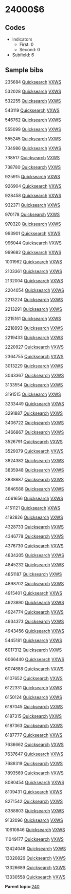 # 24000$6

## Codes

-   Indicators
    -   First: 0
    -   Second: 0
-   Subfield: 6

## Sample bibs

235684 [Quicksearch](https://search.library.yale.edu/catalog/235684) [VXWS](http://prodorbis.library.yale.edu:7014/vxws/GetHoldingsService?bibId=235684)

532028 [Quicksearch](https://search.library.yale.edu/catalog/532028) [VXWS](http://prodorbis.library.yale.edu:7014/vxws/GetHoldingsService?bibId=532028)

532255 [Quicksearch](https://search.library.yale.edu/catalog/532255) [VXWS](http://prodorbis.library.yale.edu:7014/vxws/GetHoldingsService?bibId=532255)

543119 [Quicksearch](https://search.library.yale.edu/catalog/543119) [VXWS](http://prodorbis.library.yale.edu:7014/vxws/GetHoldingsService?bibId=543119)

546762 [Quicksearch](https://search.library.yale.edu/catalog/546762) [VXWS](http://prodorbis.library.yale.edu:7014/vxws/GetHoldingsService?bibId=546762)

555099 [Quicksearch](https://search.library.yale.edu/catalog/555099) [VXWS](http://prodorbis.library.yale.edu:7014/vxws/GetHoldingsService?bibId=555099)

555245 [Quicksearch](https://search.library.yale.edu/catalog/555245) [VXWS](http://prodorbis.library.yale.edu:7014/vxws/GetHoldingsService?bibId=555245)

734986 [Quicksearch](https://search.library.yale.edu/catalog/734986) [VXWS](http://prodorbis.library.yale.edu:7014/vxws/GetHoldingsService?bibId=734986)

738517 [Quicksearch](https://search.library.yale.edu/catalog/738517) [VXWS](http://prodorbis.library.yale.edu:7014/vxws/GetHoldingsService?bibId=738517)

738780 [Quicksearch](https://search.library.yale.edu/catalog/738780) [VXWS](http://prodorbis.library.yale.edu:7014/vxws/GetHoldingsService?bibId=738780)

925915 [Quicksearch](https://search.library.yale.edu/catalog/925915) [VXWS](http://prodorbis.library.yale.edu:7014/vxws/GetHoldingsService?bibId=925915)

926904 [Quicksearch](https://search.library.yale.edu/catalog/926904) [VXWS](http://prodorbis.library.yale.edu:7014/vxws/GetHoldingsService?bibId=926904)

928458 [Quicksearch](https://search.library.yale.edu/catalog/928458) [VXWS](http://prodorbis.library.yale.edu:7014/vxws/GetHoldingsService?bibId=928458)

932371 [Quicksearch](https://search.library.yale.edu/catalog/932371) [VXWS](http://prodorbis.library.yale.edu:7014/vxws/GetHoldingsService?bibId=932371)

970178 [Quicksearch](https://search.library.yale.edu/catalog/970178) [VXWS](http://prodorbis.library.yale.edu:7014/vxws/GetHoldingsService?bibId=970178)

970320 [Quicksearch](https://search.library.yale.edu/catalog/970320) [VXWS](http://prodorbis.library.yale.edu:7014/vxws/GetHoldingsService?bibId=970320)

993901 [Quicksearch](https://search.library.yale.edu/catalog/993901) [VXWS](http://prodorbis.library.yale.edu:7014/vxws/GetHoldingsService?bibId=993901)

996044 [Quicksearch](https://search.library.yale.edu/catalog/996044) [VXWS](http://prodorbis.library.yale.edu:7014/vxws/GetHoldingsService?bibId=996044)

999682 [Quicksearch](https://search.library.yale.edu/catalog/999682) [VXWS](http://prodorbis.library.yale.edu:7014/vxws/GetHoldingsService?bibId=999682)

1001962 [Quicksearch](https://search.library.yale.edu/catalog/1001962) [VXWS](http://prodorbis.library.yale.edu:7014/vxws/GetHoldingsService?bibId=1001962)

2103361 [Quicksearch](https://search.library.yale.edu/catalog/2103361) [VXWS](http://prodorbis.library.yale.edu:7014/vxws/GetHoldingsService?bibId=2103361)

2132004 [Quicksearch](https://search.library.yale.edu/catalog/2132004) [VXWS](http://prodorbis.library.yale.edu:7014/vxws/GetHoldingsService?bibId=2132004)

2204054 [Quicksearch](https://search.library.yale.edu/catalog/2204054) [VXWS](http://prodorbis.library.yale.edu:7014/vxws/GetHoldingsService?bibId=2204054)

2213224 [Quicksearch](https://search.library.yale.edu/catalog/2213224) [VXWS](http://prodorbis.library.yale.edu:7014/vxws/GetHoldingsService?bibId=2213224)

2213291 [Quicksearch](https://search.library.yale.edu/catalog/2213291) [VXWS](http://prodorbis.library.yale.edu:7014/vxws/GetHoldingsService?bibId=2213291)

2215161 [Quicksearch](https://search.library.yale.edu/catalog/2215161) [VXWS](http://prodorbis.library.yale.edu:7014/vxws/GetHoldingsService?bibId=2215161)

2218993 [Quicksearch](https://search.library.yale.edu/catalog/2218993) [VXWS](http://prodorbis.library.yale.edu:7014/vxws/GetHoldingsService?bibId=2218993)

2219433 [Quicksearch](https://search.library.yale.edu/catalog/2219433) [VXWS](http://prodorbis.library.yale.edu:7014/vxws/GetHoldingsService?bibId=2219433)

2220927 [Quicksearch](https://search.library.yale.edu/catalog/2220927) [VXWS](http://prodorbis.library.yale.edu:7014/vxws/GetHoldingsService?bibId=2220927)

2364755 [Quicksearch](https://search.library.yale.edu/catalog/2364755) [VXWS](http://prodorbis.library.yale.edu:7014/vxws/GetHoldingsService?bibId=2364755)

3013229 [Quicksearch](https://search.library.yale.edu/catalog/3013229) [VXWS](http://prodorbis.library.yale.edu:7014/vxws/GetHoldingsService?bibId=3013229)

3043367 [Quicksearch](https://search.library.yale.edu/catalog/3043367) [VXWS](http://prodorbis.library.yale.edu:7014/vxws/GetHoldingsService?bibId=3043367)

3133554 [Quicksearch](https://search.library.yale.edu/catalog/3133554) [VXWS](http://prodorbis.library.yale.edu:7014/vxws/GetHoldingsService?bibId=3133554)

3191515 [Quicksearch](https://search.library.yale.edu/catalog/3191515) [VXWS](http://prodorbis.library.yale.edu:7014/vxws/GetHoldingsService?bibId=3191515)

3233449 [Quicksearch](https://search.library.yale.edu/catalog/3233449) [VXWS](http://prodorbis.library.yale.edu:7014/vxws/GetHoldingsService?bibId=3233449)

3291887 [Quicksearch](https://search.library.yale.edu/catalog/3291887) [VXWS](http://prodorbis.library.yale.edu:7014/vxws/GetHoldingsService?bibId=3291887)

3406722 [Quicksearch](https://search.library.yale.edu/catalog/3406722) [VXWS](http://prodorbis.library.yale.edu:7014/vxws/GetHoldingsService?bibId=3406722)

3466867 [Quicksearch](https://search.library.yale.edu/catalog/3466867) [VXWS](http://prodorbis.library.yale.edu:7014/vxws/GetHoldingsService?bibId=3466867)

3526791 [Quicksearch](https://search.library.yale.edu/catalog/3526791) [VXWS](http://prodorbis.library.yale.edu:7014/vxws/GetHoldingsService?bibId=3526791)

3529079 [Quicksearch](https://search.library.yale.edu/catalog/3529079) [VXWS](http://prodorbis.library.yale.edu:7014/vxws/GetHoldingsService?bibId=3529079)

3824382 [Quicksearch](https://search.library.yale.edu/catalog/3824382) [VXWS](http://prodorbis.library.yale.edu:7014/vxws/GetHoldingsService?bibId=3824382)

3835948 [Quicksearch](https://search.library.yale.edu/catalog/3835948) [VXWS](http://prodorbis.library.yale.edu:7014/vxws/GetHoldingsService?bibId=3835948)

3838687 [Quicksearch](https://search.library.yale.edu/catalog/3838687) [VXWS](http://prodorbis.library.yale.edu:7014/vxws/GetHoldingsService?bibId=3838687)

3846588 [Quicksearch](https://search.library.yale.edu/catalog/3846588) [VXWS](http://prodorbis.library.yale.edu:7014/vxws/GetHoldingsService?bibId=3846588)

4061656 [Quicksearch](https://search.library.yale.edu/catalog/4061656) [VXWS](http://prodorbis.library.yale.edu:7014/vxws/GetHoldingsService?bibId=4061656)

4151121 [Quicksearch](https://search.library.yale.edu/catalog/4151121) [VXWS](http://prodorbis.library.yale.edu:7014/vxws/GetHoldingsService?bibId=4151121)

4192826 [Quicksearch](https://search.library.yale.edu/catalog/4192826) [VXWS](http://prodorbis.library.yale.edu:7014/vxws/GetHoldingsService?bibId=4192826)

4328733 [Quicksearch](https://search.library.yale.edu/catalog/4328733) [VXWS](http://prodorbis.library.yale.edu:7014/vxws/GetHoldingsService?bibId=4328733)

4346778 [Quicksearch](https://search.library.yale.edu/catalog/4346778) [VXWS](http://prodorbis.library.yale.edu:7014/vxws/GetHoldingsService?bibId=4346778)

4376730 [Quicksearch](https://search.library.yale.edu/catalog/4376730) [VXWS](http://prodorbis.library.yale.edu:7014/vxws/GetHoldingsService?bibId=4376730)

4834205 [Quicksearch](https://search.library.yale.edu/catalog/4834205) [VXWS](http://prodorbis.library.yale.edu:7014/vxws/GetHoldingsService?bibId=4834205)

4845232 [Quicksearch](https://search.library.yale.edu/catalog/4845232) [VXWS](http://prodorbis.library.yale.edu:7014/vxws/GetHoldingsService?bibId=4845232)

4851187 [Quicksearch](https://search.library.yale.edu/catalog/4851187) [VXWS](http://prodorbis.library.yale.edu:7014/vxws/GetHoldingsService?bibId=4851187)

4898702 [Quicksearch](https://search.library.yale.edu/catalog/4898702) [VXWS](http://prodorbis.library.yale.edu:7014/vxws/GetHoldingsService?bibId=4898702)

4915401 [Quicksearch](https://search.library.yale.edu/catalog/4915401) [VXWS](http://prodorbis.library.yale.edu:7014/vxws/GetHoldingsService?bibId=4915401)

4923890 [Quicksearch](https://search.library.yale.edu/catalog/4923890) [VXWS](http://prodorbis.library.yale.edu:7014/vxws/GetHoldingsService?bibId=4923890)

4924774 [Quicksearch](https://search.library.yale.edu/catalog/4924774) [VXWS](http://prodorbis.library.yale.edu:7014/vxws/GetHoldingsService?bibId=4924774)

4934373 [Quicksearch](https://search.library.yale.edu/catalog/4934373) [VXWS](http://prodorbis.library.yale.edu:7014/vxws/GetHoldingsService?bibId=4934373)

4943456 [Quicksearch](https://search.library.yale.edu/catalog/4943456) [VXWS](http://prodorbis.library.yale.edu:7014/vxws/GetHoldingsService?bibId=4943456)

5445181 [Quicksearch](https://search.library.yale.edu/catalog/5445181) [VXWS](http://prodorbis.library.yale.edu:7014/vxws/GetHoldingsService?bibId=5445181)

6017312 [Quicksearch](https://search.library.yale.edu/catalog/6017312) [VXWS](http://prodorbis.library.yale.edu:7014/vxws/GetHoldingsService?bibId=6017312)

6066440 [Quicksearch](https://search.library.yale.edu/catalog/6066440) [VXWS](http://prodorbis.library.yale.edu:7014/vxws/GetHoldingsService?bibId=6066440)

6074888 [Quicksearch](https://search.library.yale.edu/catalog/6074888) [VXWS](http://prodorbis.library.yale.edu:7014/vxws/GetHoldingsService?bibId=6074888)

6107652 [Quicksearch](https://search.library.yale.edu/catalog/6107652) [VXWS](http://prodorbis.library.yale.edu:7014/vxws/GetHoldingsService?bibId=6107652)

6122331 [Quicksearch](https://search.library.yale.edu/catalog/6122331) [VXWS](http://prodorbis.library.yale.edu:7014/vxws/GetHoldingsService?bibId=6122331)

6150124 [Quicksearch](https://search.library.yale.edu/catalog/6150124) [VXWS](http://prodorbis.library.yale.edu:7014/vxws/GetHoldingsService?bibId=6150124)

6187045 [Quicksearch](https://search.library.yale.edu/catalog/6187045) [VXWS](http://prodorbis.library.yale.edu:7014/vxws/GetHoldingsService?bibId=6187045)

6187315 [Quicksearch](https://search.library.yale.edu/catalog/6187315) [VXWS](http://prodorbis.library.yale.edu:7014/vxws/GetHoldingsService?bibId=6187315)

6187363 [Quicksearch](https://search.library.yale.edu/catalog/6187363) [VXWS](http://prodorbis.library.yale.edu:7014/vxws/GetHoldingsService?bibId=6187363)

6187777 [Quicksearch](https://search.library.yale.edu/catalog/6187777) [VXWS](http://prodorbis.library.yale.edu:7014/vxws/GetHoldingsService?bibId=6187777)

7636662 [Quicksearch](https://search.library.yale.edu/catalog/7636662) [VXWS](http://prodorbis.library.yale.edu:7014/vxws/GetHoldingsService?bibId=7636662)

7637647 [Quicksearch](https://search.library.yale.edu/catalog/7637647) [VXWS](http://prodorbis.library.yale.edu:7014/vxws/GetHoldingsService?bibId=7637647)

7689319 [Quicksearch](https://search.library.yale.edu/catalog/7689319) [VXWS](http://prodorbis.library.yale.edu:7014/vxws/GetHoldingsService?bibId=7689319)

7893569 [Quicksearch](https://search.library.yale.edu/catalog/7893569) [VXWS](http://prodorbis.library.yale.edu:7014/vxws/GetHoldingsService?bibId=7893569)

8080454 [Quicksearch](https://search.library.yale.edu/catalog/8080454) [VXWS](http://prodorbis.library.yale.edu:7014/vxws/GetHoldingsService?bibId=8080454)

8109431 [Quicksearch](https://search.library.yale.edu/catalog/8109431) [VXWS](http://prodorbis.library.yale.edu:7014/vxws/GetHoldingsService?bibId=8109431)

8271542 [Quicksearch](https://search.library.yale.edu/catalog/8271542) [VXWS](http://prodorbis.library.yale.edu:7014/vxws/GetHoldingsService?bibId=8271542)

8388803 [Quicksearch](https://search.library.yale.edu/catalog/8388803) [VXWS](http://prodorbis.library.yale.edu:7014/vxws/GetHoldingsService?bibId=8388803)

9132096 [Quicksearch](https://search.library.yale.edu/catalog/9132096) [VXWS](http://prodorbis.library.yale.edu:7014/vxws/GetHoldingsService?bibId=9132096)

10610846 [Quicksearch](https://search.library.yale.edu/catalog/10610846) [VXWS](http://prodorbis.library.yale.edu:7014/vxws/GetHoldingsService?bibId=10610846)

11049177 [Quicksearch](https://search.library.yale.edu/catalog/11049177) [VXWS](http://prodorbis.library.yale.edu:7014/vxws/GetHoldingsService?bibId=11049177)

12424048 [Quicksearch](https://search.library.yale.edu/catalog/12424048) [VXWS](http://prodorbis.library.yale.edu:7014/vxws/GetHoldingsService?bibId=12424048)

13020826 [Quicksearch](https://search.library.yale.edu/catalog/13020826) [VXWS](http://prodorbis.library.yale.edu:7014/vxws/GetHoldingsService?bibId=13020826)

13326689 [Quicksearch](https://search.library.yale.edu/catalog/13326689) [VXWS](http://prodorbis.library.yale.edu:7014/vxws/GetHoldingsService?bibId=13326689)

13330558 [Quicksearch](https://search.library.yale.edu/catalog/13330558) [VXWS](http://prodorbis.library.yale.edu:7014/vxws/GetHoldingsService?bibId=13330558)

**Parent topic:**[240](../../tags/240/240.md)


